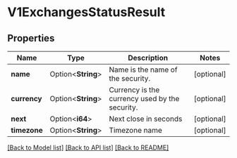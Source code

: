 # V1ExchangesStatusResult

## Properties

Name | Type | Description | Notes
------------ | ------------- | ------------- | -------------
**name** | Option<**String**> | Name is the name of the security. | [optional]
**currency** | Option<**String**> | Currency is the currency used by the security. | [optional]
**next** | Option<**i64**> | Next close in seconds | [optional]
**timezone** | Option<**String**> | Timezone name | [optional]

[[Back to Model list]](../README.md#documentation-for-models) [[Back to API list]](../README.md#documentation-for-api-endpoints) [[Back to README]](../README.md)


